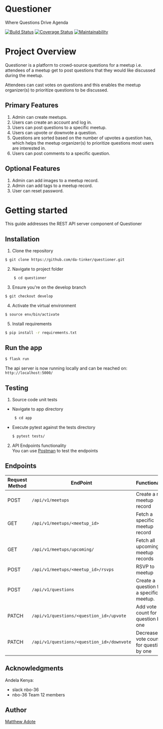 # Questioner
<span> Where Questions Drive Agenda </span>

[![Build Status](https://travis-ci.org/da-tinker/questioner.svg?branch=develop)](https://travis-ci.org/da-tinker/questioner) [![Coverage Status](https://coveralls.io/repos/github/da-tinker/questioner/badge.svg?branch=develop)](https://coveralls.io/github/da-tinker/questioner?branch=develop) [![Maintainability](https://api.codeclimate.com/v1/badges/2cada0d526a4ef023891/maintainability)](https://codeclimate.com/github/da-tinker/questioner/maintainability)

# Project Overview
Questioner is a platform to crowd-source questions for a meetup i.e. attendees of a meetup get to post questions that they would like discussed during the meetup.

Attendees can cast votes on questions and this enables the meetup organizer(s) to prioritize questions to be discussed.

## Primary Features 
1. Admin can create meetups. 
2. Users can create an account and log in. 
3. Users can post questions to a specific meetup. 
4. Users can upvote or downvote a question. 
5. Questions are sorted based on the number of upvotes a question has, which helps the meetup organizer(s) to prioritize questions most users are interested in.
6. Users can post comments to a specific question. 

## Optional Features
1. Admin can add images to a meetup record. 
2. Admin can add tags to a meetup record. 
3. User can reset password. 

# Getting started
This guide addresses the REST API server component of Questioner

## Installation
1. Clone the repository
```bash
$ git clone https://github.com/da-tinker/questioner.git
```

2. Navigate to project folder

```bash
    $ cd questioner
```

3. Ensure you're on the develop branch
```bash
$ git checkout develop
```
4. Activate the virtual environment
```bash
$ source env/bin/activate
```

5. Install requirements
```bash
$ pip install -r requirements.txt
```

## Run the app
```bash
$ flask run
```
The api server is now running locally and can be reached on: `http://localhost:5000/`

## Testing
1. Source code unit tests
 + Navigate to app directory
   ```bash
    $ cd app
   ```
 + Execute pytest against the tests directory
   ```bash
   $ pytest tests/
   ```

2. API Endpoints functionality  
    You can use [Postman](https://www.getpostman.com/) to test the endpoints

## Endpoints
| Request Method       | EndPoint       | Functionality |
| ------------- | ------------- | ---------------
| POST  | `/api/v1/meetups`  | Create a new meetup record   |
| GET  | `/api/v1/meetups/<meetup_id>`  | Fetch a specific meetup record  |
| GET  | `/api/v1/meetups/upcoming/`   | Fetch all upcoming meetup records   |
| POST  | `/api/v1/meetups/<meetup_id>/rsvps`   | RSVP to meetup   |
| POST  | `/api/v1/questions` | Create a question for a specific meetup.   |
| PATCH | `/api/v1/questions/<question_id>/upvote` | Add vote count for question by one |
| PATCH | `/api/v1/questions/<question_id>/downvote` | Decrease vote count for question by one  |

## Acknowledgments
Andela Kenya:
- slack nbo-36
- nbo-36 Team 12 members

## Author
[Matthew Adote](https://github.com/da-tinker)

